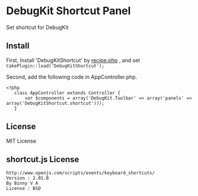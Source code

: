 # DebugKit Shortcut Panel

Set shortcut for DebugKit

## Install

First, Install 'DebugKitShortcut' by [recipe.php](https://github.com/k1LoW/recipe) , and set `CakePlugin::load('DebugKitShortcut');`

Second, add the following code in AppController.php.

    <?php
       class AppController extends Controller {
           var $components = array('DebugKit.Toolbar' => array('panels' => array('DebugKitShortcut.shortcut')));
       }

## License
MIT License

## shortcut.js License

    http://www.openjs.com/scripts/events/keyboard_shortcuts/
    Version : 2.01.B
    By Binny V A
    License : BSD
